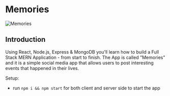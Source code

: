 # Memories

![Memories](https://i.ibb.co/Z8Y0CJv/Screenshot-2020-10-30-at-11-10-04.png)

## Introduction


Using React, Node.js, Express & MongoDB you'll learn how to build a Full Stack MERN Application - from start to finish. The App is called "Memories" and it is a simple social media app that allows users to post interesting events that happened in their lives.


Setup:
- run ```npm i && npm start``` for both client and server side to start the app
